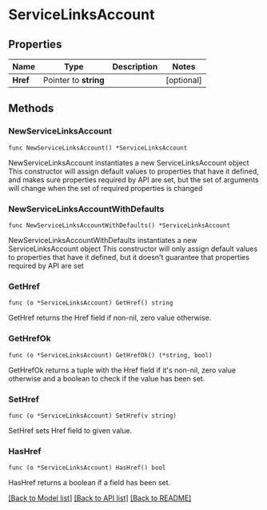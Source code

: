 # ServiceLinksAccount

## Properties

Name | Type | Description | Notes
------------ | ------------- | ------------- | -------------
**Href** | Pointer to **string** |  | [optional] 

## Methods

### NewServiceLinksAccount

`func NewServiceLinksAccount() *ServiceLinksAccount`

NewServiceLinksAccount instantiates a new ServiceLinksAccount object
This constructor will assign default values to properties that have it defined,
and makes sure properties required by API are set, but the set of arguments
will change when the set of required properties is changed

### NewServiceLinksAccountWithDefaults

`func NewServiceLinksAccountWithDefaults() *ServiceLinksAccount`

NewServiceLinksAccountWithDefaults instantiates a new ServiceLinksAccount object
This constructor will only assign default values to properties that have it defined,
but it doesn't guarantee that properties required by API are set

### GetHref

`func (o *ServiceLinksAccount) GetHref() string`

GetHref returns the Href field if non-nil, zero value otherwise.

### GetHrefOk

`func (o *ServiceLinksAccount) GetHrefOk() (*string, bool)`

GetHrefOk returns a tuple with the Href field if it's non-nil, zero value otherwise
and a boolean to check if the value has been set.

### SetHref

`func (o *ServiceLinksAccount) SetHref(v string)`

SetHref sets Href field to given value.

### HasHref

`func (o *ServiceLinksAccount) HasHref() bool`

HasHref returns a boolean if a field has been set.


[[Back to Model list]](../README.md#documentation-for-models) [[Back to API list]](../README.md#documentation-for-api-endpoints) [[Back to README]](../README.md)


